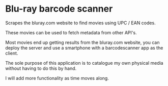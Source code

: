 # Blu-ray barcode scanner
Scrapes the bluray.com website to find movies using UPC / EAN codes.

These movies can be used to fetch metadata from other API's.

Most movies end up getting results from the bluray.com website, you can deploy the server and use a smartphone with a barcodescanner app as the client.

The sole purpose of this application is to catalogue my own physical media without having to do this by hand.

I will add more functionality as time moves along.
